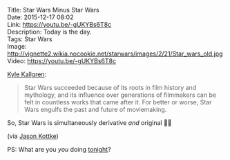 Title: Star Wars Minus Star Wars  
Date: 2015-12-17 08:02  
Link: https://youtu.be/-gUKYBs6T8c  
Description: Today is the day.  
Tags: Star Wars  
Image: http://vignette2.wikia.nocookie.net/starwars/images/2/21/Star_wars_old.jpg  
Video: https://youtu.be/-gUKYBs6T8c  

[Kyle Kallgren][1]:

> Star Wars succeeded because of its roots in film history and mythology, and its influence over generations of filmmakers can be felt in countless works that came after it. For better or worse, Star Wars engulfs the past and future of moviemaking.

So, Star Wars is simultaneously derivative *and* original 👌🏿

(via [Jason Kottke][2])

PS: What are you *you* doing [tonight][3]?

[1]: https://twitter.com/KyleKallgren "Youtuber who created the linked video"
[2]: http://kottke.org/15/12/star-wars-minus-star-wars "Source post from Jason Kottke"
[3]: http://www.fandango.com/starwars:theforceawakens_169229/movieoverview "Star Wars: The Force Awakens on Fandango"